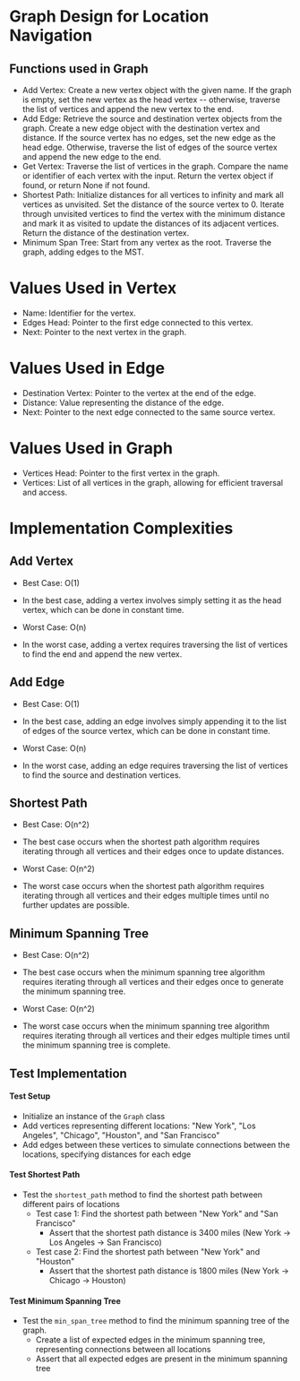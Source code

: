 # Graph Design for Location Navigation

## Functions used in Graph
- Add Vertex: Create a new vertex object with the given name. If the graph is empty, set the new vertex as the head vertex -- otherwise, traverse the list of vertices and append the new vertex to the end.
- Add Edge: Retrieve the source and destination vertex objects from the graph. Create a new edge object with the destination vertex and distance. If the source vertex has no edges, set the new edge as the head edge. Otherwise, traverse the list of edges of the source vertex and append the new edge to the end.
- Get Vertex: Traverse the list of vertices in the graph. Compare the name or identifier of each vertex with the input. Return the vertex object if found, or return None if not found.
- Shortest Path: Initialize distances for all vertices to infinity and mark all vertices as unvisited. Set the distance of the source vertex to 0. Iterate through unvisited vertices to find the vertex with the minimum distance and mark it as visited to update the distances of its adjacent vertices. Return the distance of the destination vertex.
- Minimum Span Tree: Start from any vertex as the root. Traverse the graph, adding edges to the MST.

# Values Used in Vertex
- Name: Identifier for the vertex.
- Edges Head: Pointer to the first edge connected to this vertex.
- Next: Pointer to the next vertex in the graph.

# Values Used in Edge
- Destination Vertex: Pointer to the vertex at the end of the edge.
- Distance: Value representing the distance of the edge.
- Next: Pointer to the next edge connected to the same source vertex.

# Values Used in Graph
- Vertices Head: Pointer to the first vertex in the graph.
- Vertices: List of all vertices in the graph, allowing for efficient traversal and access.

# Implementation Complexities

## Add Vertex
- Best Case: O(1)
- In the best case, adding a vertex involves simply setting it as the head vertex, which can be done in constant time.

- Worst Case: O(n)
- In the worst case, adding a vertex requires traversing the list of vertices to find the end and append the new vertex.

## Add Edge
- Best Case: O(1)
- In the best case, adding an edge involves simply appending it to the list of edges of the source vertex, which can be done in constant time.

- Worst Case: O(n)
- In the worst case, adding an edge requires traversing the list of vertices to find the source and destination vertices.

## Shortest Path
- Best Case: O(n^2)
- The best case occurs when the shortest path algorithm requires iterating through all vertices and their edges once to update distances.

- Worst Case: O(n^2)
- The worst case occurs when the shortest path algorithm requires iterating through all vertices and their edges multiple times until no further updates are possible.

## Minimum Spanning Tree
- Best Case: O(n^2)
- The best case occurs when the minimum spanning tree algorithm requires iterating through all vertices and their edges once to generate the minimum spanning tree.

- Worst Case: O(n^2)
- The worst case occurs when the minimum spanning tree algorithm requires iterating through all vertices and their edges multiple times until the minimum spanning tree is complete.


## Test Implementation

#### Test Setup
- Initialize an instance of the `Graph` class
- Add vertices representing different locations: "New York", "Los Angeles", "Chicago", "Houston", and "San Francisco"
- Add edges between these vertices to simulate connections between the locations, specifying distances for each edge

#### Test Shortest Path
- Test the `shortest_path` method to find the shortest path between different pairs of locations
  - Test case 1: Find the shortest path between "New York" and "San Francisco"
    - Assert that the shortest path distance is 3400 miles (New York -> Los Angeles -> San Francisco)
  - Test case 2: Find the shortest path between "New York" and "Houston"
    - Assert that the shortest path distance is 1800 miles (New York -> Chicago -> Houston)

#### Test Minimum Spanning Tree
- Test the `min_span_tree` method to find the minimum spanning tree of the graph.
  - Create a list of expected edges in the minimum spanning tree, representing connections between all locations
  - Assert that all expected edges are present in the minimum spanning tree
